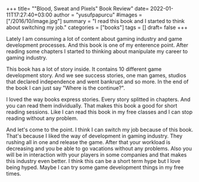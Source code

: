 +++
title= "\"Blood, Sweat and Pixels\" Book Review"
date= 2022-01-11T17:27:40+03:00
author = "yusufpapurcu"
#images = ["/2016/10/image.jpg"]
summary = "I read this book and I started to think about switching my job."
categories = ["books"]
tags = []
draft= false
+++

Lately I am consuming a lot of content about gaming industry and game development processes. And this book is one of my enterence point. After reading some chapters I started to thinking about manipulate my career to gaming industry.

This book has a lot of story inside. It contains 10 different game development story. And we see success stories, one man games, studios that declared independence and went bankrupt and so more. In the end of the book I can just say "Where is the continue?". 

I loved the way books express stories. Every story splitted in chapters. And you can read them individually. That makes this book a good for short reading sessions. Like I can read this book in my free classes and I can stop reading without any problem.

And let's come to the point. I think I can switch my job because of this book. That's because I liked the way of development in gaming industry. They rushing all in one and release the game. After that your workload is decreasing and you be able to go vacations without any problems. Also you will be in interaction with your players in some companies and that makes this industry even better. I think this can be a short term hype but I love being hyped. Maybe I can try some game development things in my free times.